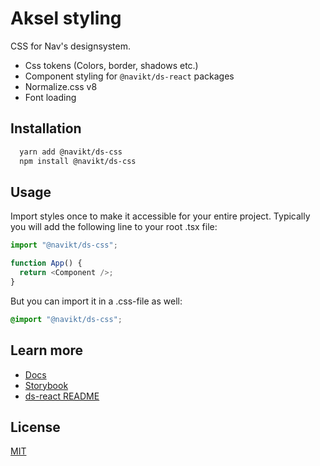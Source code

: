 # Aksel styling

CSS for Nav's designsystem.

- Css tokens (Colors, border, shadows etc.)
- Component styling for `@navikt/ds-react` packages
- Normalize.css v8
- Font loading

## Installation

```bash
  yarn add @navikt/ds-css
  npm install @navikt/ds-css
```

## Usage

Import styles once to make it accessible for your entire project. Typically you will add the following line to your root .tsx file:

```javascript
import "@navikt/ds-css";

function App() {
  return <Component />;
}
```

But you can import it in a .css-file as well:

```css
@import "@navikt/ds-css";
```

## Learn more

- [Docs](https://aksel.nav.no/komponenter)
- [Storybook](https://aksel.nav.no/storybook/)
- [ds-react README](https://github.com/navikt/aksel/blob/main/%40navikt/core/react/README.md)

## License

[MIT](https://github.com/navikt/aksel/blob/main/LICENSE)
